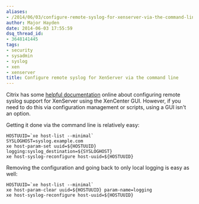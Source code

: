 ```yaml
---
aliases:
- /2014/06/03/configure-remote-syslog-for-xenserver-via-the-command-line/
author: Major Hayden
date: 2014-06-03 17:55:59
dsq_thread_id:
- 3648141445
tags:
- security
- sysadmin
- syslog
- xen
- xenserver
title: Configure remote syslog for XenServer via the command line
---
```


Citrix has some [helpful documentation][1] online about configuring remote syslog support for XenServer using the XenCenter GUI. However, if you need to do this via configuration management or scripts, using a GUI isn't an option.

Getting it done via the command line is relatively easy:

```
HOSTUUID=`xe host-list --minimal`
SYSLOGHOST=syslog.example.com
xe host-param-set uuid=${HOSTUUID} logging:syslog_destination=${SYSLOGHOST}
xe host-syslog-reconfigure host-uuid=${HOSTUUID}
```


Removing the configuration and going back to only local logging is easy as well:

```
HOSTUUID=`xe host-list --minimal`
xe host-param-clear uuid=${HOSTUUID} param-name=logging
xe host-syslog-reconfigure host-uuid=${HOSTUUID}
```


 [1]: https://support.citrix.com/article/CTX119496